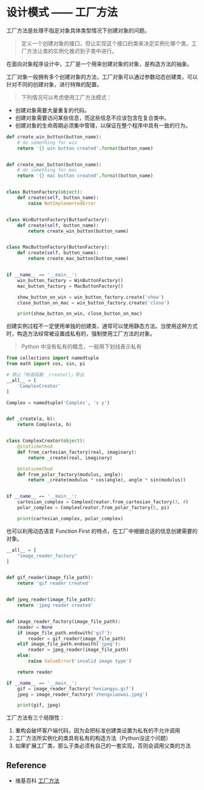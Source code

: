 # 设计模式 —— 工厂方法

工厂方法是处理不指定对象具体类型情况下创建对象的问题。

>定义一个创建对象的接口，但让实现这个接口的类来决定实例化哪个类。工厂方法让类的实例化推迟到子类中进行。

在面向对象程序设计中，工厂是一个用来创建对象的对象，是构造方法的抽象。

工厂对象一般拥有多个创建对象的方法，工厂对象可以通过参数动态创建类，可以针对不同的创建对象，进行特殊的配置。

>下列情况可以考虑使用工厂方法模式：
- 创建对象需要大量重复的代码。
- 创建对象需要访问某些信息，而这些信息不应该包含在复合类中。
- 创建对象的生命周期必须集中管理，以保证在整个程序中具有一致的行为。

```python
def create_win_button(button_name):
    # do something for win
    return '{} win button created'.format(button_name)


def create_mac_button(button_name):
    # do something for mac
    return '{} mac button created'.format(button_name)


class ButtonFactory(object):
    def create(self, button_name):
        raise NotImplementedError


class WinButtonFactory(ButtonFactory):
    def create(self, button_name):
        return create_win_button(button_name)


class MacButtonFactory(ButtonFactory):
    def create(self, button_name):
        return create_mac_button(button_name)


if __name__ == '__main__':
    win_button_factory = WinButtonFactory()
    mac_button_factory = MacButtonFactory()

    show_button_on_win = win_button_factory.create('show')
    close_button_on_mac = win_button_factory.create('close')

    print(show_button_on_win, close_button_on_mac)
```

创建实例过程不一定使用单独的创建类，通常可以使用静态方法。当使用这种方式时，构造方法经常被设置成私有的，强制使用工厂方法的对象。

> Python 中没有私有的概念，一般用下划线表示私有

```python
from collections import namedtuple
from math import cos, sin, pi

# 禁止「构造函数 _create()」导出
__all__ = [
    'ComplexCreator'
]

Complex = namedtuple('Complex', 'x y')


def _create(a, b):
    return Complex(a, b)


class ComplexCreator(object):
    @staticmethod
    def from_cartesian_factory(real, imaginary):
        return _create(real, imaginary)

    @staticmethod
    def from_polar_factory(modulus, angle):
        return _create(modulus * cos(angle), angle * sin(modulus))


if __name__ == '__main__':
    cartesian_complex = ComplexCreator.from_cartesian_factory(3, 4)
    polar_complex = ComplexCreator.from_polar_factory(5, pi)

    print(cartesian_complex, polar_complex)
```

也可以利用动态语言 Function First 的特点，在工厂中根据合适的信息创建需要的对象。

```python
__all__ = [
    "image_reader_factory"
]


def gif_reader(image_file_path):
    return 'gif reader created'


def jpeg_reader(image_file_path):
    return 'jpeg reader created'


def image_reader_factory(image_file_path):
    reader = None
    if image_file_path.endswith('gif'):
        reader = gif_reader(image_file_path)
    elif image_file_path.endswith('jpeg'):
        reader = jpeg_reader(image_file_path)
    else:
        raise ValueError('invalid image type')

    return reader

if __name__ == '__main__':
    gif = image_reader_factory('hexiangyu.gif')
    jpeg = image_reader_factory('zhengxiaowai.jpeg')

    print(gif, jpeg)
```

工厂方法有三个局限性：

1. 重构会破坏客户端代码，因为会把标准创建类设置为私有的不允许调用
2. 工厂方法所实例化的类具有私有的构造方法（Python没这个问题）
3. 如果扩展工厂类，那么子类必须有自己的一套实现，否则会调用父类的方法


## Reference
- 维基百科 [工厂方法](https://zh.wikipedia.org/wiki/%E5%B7%A5%E5%8E%82%E6%96%B9%E6%B3%95)
